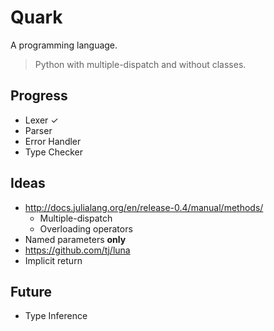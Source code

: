 # Quark

A programming language.

> Python with multiple-dispatch and without classes.

## Progress

- Lexer ✓
- Parser
- Error Handler
- Type Checker

## Ideas

- http://docs.julialang.org/en/release-0.4/manual/methods/
  - Multiple-dispatch
  - Overloading operators
- Named parameters **only**
- https://github.com/tj/luna
- Implicit return

## Future

- Type Inference